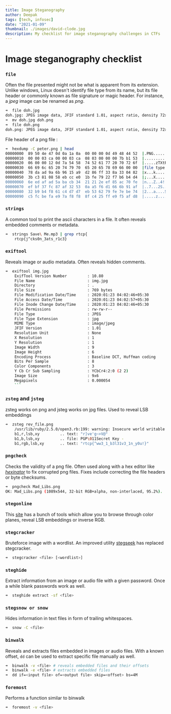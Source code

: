 ```yaml
---
title: Image Steganography
author: Deepak
tags: [tech, infosec]
date: "2021-01-09"
thumbnail: ./images/david-clode.jpg
description: My checklist for image steganography challenges in CTFs
---
```


# Image steganography checklist
### `file` 
Often the file presented might not be what is apparent from its extension. Unlike windows, Linux doesn't identify file type from its name, but its file header or commonly known as file signature or magic header. For instance, a _jpeg_ image can be renamed as _png_.
```bash
➜  file doh.jpg  
doh.jpg: JPEG image data, JFIF standard 1.01, aspect ratio, density 72x72, segment length 16, baseline, precision 8, 581x600, frames 3
➜  mv doh.jpg doh.png 
➜  file doh.png 
doh.png: JPEG image data, JFIF standard 1.01, aspect ratio, density 72x72, segment length 16, baseline, precision 8, 581x600, frames 3
```

File header of a png file : 

```bash
➜  hexdump -C peter.png | head 
00000000  89 50 4e 47 0d 0a 1a 0a  00 00 00 0d 49 48 44 52  |.PNG........IHDR|
00000010  00 00 03 ca 00 00 03 ca  08 03 00 00 00 7b b1 53  |.............{.S|
00000020  06 00 00 12 0d 7a 54 58  74 52 61 77 20 70 72 6f  |.....zTXtRaw pro|
00000030  66 69 6c 65 20 74 79 70  65 20 65 78 69 66 00 00  |file type exif..|
00000040  78 da ad 9a 6b 96 15 a9  d2 86 ff 33 8a 33 04 82  |x...k......3.3..|
00000050  3b c3 81 08 58 eb cc e0  1b fe 79 22 f7 b6 b4 d4  |;...X.....y"....|
00000060  6e ed af ad 5a ba cb 34  21 21 2e ef 85 ac 70 fe  |n...Z..4!!....p.|
00000070  ef bf 37 fc 87 af 32 53  0a a5 f6 d1 66 6b 91 af  |..7...2S....fk..|
00000080  32 b9 b4 f8 61 c4 d7 d7  eb 53 62 79 fe 7e be 74  |2...a....Sby.~.t|
00000090  c5 fc be fa e9 7a f8 f8  8f c4 25 ff e9 f5 af d8  |.....z....%.....|
```


### `strings` 
A common tool to print the ascii characters in a file. It often reveals embedded comments or metadata.
```bash
➜  strings Save\ Me.mp3 | grep rtcp{
	rtcp{j^cks0n_3ats_r1c3}
```
### `exiftool` 
Reveals image or audio metadata. Often reveals hidden comments.
```bash
➜  exiftool img.jpg 
	ExifTool Version Number         : 10.80
	File Name                       : img.jpg
	Directory                       : .
	File Size                       : 769 bytes
	File Modification Date/Time     : 2020:01:23 04:02:46+05:30
	File Access Date/Time           : 2020:01:23 04:02:57+05:30
	File Inode Change Date/Time     : 2020:01:23 04:02:46+05:30
	File Permissions                : rw-rw-r--
	File Type                       : JPEG
	File Type Extension             : jpg
	MIME Type                       : image/jpeg
	JFIF Version                    : 1.01
	Resolution Unit                 : None
	X Resolution                    : 1
	Y Resolution                    : 1
	Image Width                     : 9
	Image Height                    : 6
	Encoding Process                : Baseline DCT, Huffman coding
	Bits Per Sample                 : 8
	Color Components                : 3
	Y Cb Cr Sub Sampling            : YCbCr4:2:0 (2 2)
	Image Size                      : 9x6
	Megapixels                      : 0.000054
	```
```
### `zsteg` and `jsteg`
zsteg works on png and jsteg works on jpg files. Used to reveal LSB embeddings
```bash
➜  zsteg rev_file.png 
	/usr/lib/ruby/2.5.0/open3.rb:199: warning: Insecure world writable dir /media/epsilon/Playground/Work/IIT/Sem 7/BTP in PATH, mode 040777
	b1,r,lsb,xy         .. text: "r]ve'g~>V@"
	b1,b,lsb,xy         .. file: PGP\011Secret Key -
	b1,rgb,lsb,xy       .. text: "rtcp{^ww3_1_b3l31v3_1n_y0u!}"
```

### `pngcheck` 
Checks the validity of a png file. Often used along with a hex editor like _[hexinator](https://hexinator.com/)_ to fix corrupted png files. Fixes include correcting the file headers or byte checksums.
```bash
➜  pngcheck Mad_Libs.png 
OK: Mad_Libs.png (1089x544, 32-bit RGB+alpha, non-interlaced, 95.2%).
```

### `stegonline` 
This [site](https://stegonline.georgeom.net/upload) has a bunch of tools which allow you to browse through color planes, reveal LSB embeddings or inverse RGB.

### `stegcracker` 
Bruteforce image with a wordlist. An improved utility [stegseek](https://github.com/RickdeJager/stegseek) has replaced stegcracker. 
```bash
➜  stegcracker <file> [<wordlist>]
```

### `steghide` 
Extract information from an image or audio file with a given password. Once a while blank passwords work as well.
```bash
➜  steghide extract -sf <file>
```

### `stegsnow or snow` 
Hides information in text files in form of trailing whitespaces. 
```bash
➜  snow -C <file>
```

### `binwalk` 
Reveals and extracts files embedded in images or audio files. With a known offset, `dd` can be used to extract specific file manually as well.
```bash
➜  binwalk -v <file> # reveals embedded files and their offsets
➜  binwalk -e <file> # extracts embedded files
➜  dd if=<input file> of=<output file> skip=<offset> bs=4M
```

### `foremost` 
Performs a function similar to binwalk
```bash
➜  foremost -v <file>
```